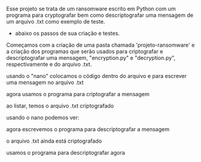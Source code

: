   Esse projeto se trata de um ransomware escrito em Python com um programa para cryptografar bem como descriptografar uma mensagem de um arquivo .txt como exemplo de teste.

* abaixo os passos de sua criação e testes.

Começamos com a criação de uma pasta chamada 'projeto-ransomware' e a criação dos programas que serão usados para criptografar e descriptografar uma mensagem,
"encryption.py" e "decryption.py", respectivamente e do arquivo .txt.

usando o "nano" colocamos o código dentro do arquivo e para escrever uma mensagem no arquivo .txt

agora usamos o programa para criptografar a mensagem

ao listar, temos o arquivo .txt criptografado

usando o nano podemos ver:

agora escrevemos o programa para descriptografar a mensagem

o arquivo .txt ainda está criptografado

usamos o programa para descriptografar agora
